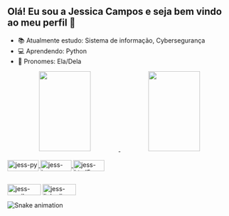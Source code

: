 ## Olá! Eu sou a Jessica Campos e seja bem vindo ao meu perfil 🙂

 - 📚 Atualmente estudo: Sistema de informação, Cybersegurança
 - 💻 Aprendendo: Python
 - 🤍 Pronomes: Ela/Dela

<div align="center">
  <a href="https://github.com/jessicacamposs">
  <img height="180em" img width="48%" src="https://github-readme-stats.vercel.app/api?username=jessicacamposs&show_icons=true&theme=radical&include_all_commits=true&count_private=true"/>
  <img height="180em" img width="48%" src="https://github-readme-stats.vercel.app/api/top-langs/?username=jessicacamposs&layout=compact&langs_count=7&theme=radical"/>
</div>
  <div style="display: inline_block"><br>
  <img align="center" alt="jess-py" height="25" width="70" src="https://img.shields.io/badge/Python-14354C?style=for-the-badge&logo=python&logoColor=white">
  <img align="center" alt="jess-java" height="25" width="70" src="https://img.shields.io/badge/Java-ED8B00?style=for-the-badge&logo=java&logoColor=white">
  <img align="center" alt="jess-html5" height="25" width="70" src="https://img.shields.io/badge/HTML5-E34F26?style=for-the-badge&logo=html5&logoColor=white">
   
##
   
<div>
 
  <a href="mailto:jessica.campos.tech@gmail.com" target="_blank"><img align="center" alt="jess-gmail" height="25" width="75" src="https://img.shields.io/badge/Gmail-D14836?style=for-the-badge&logo=gmail&logoColor=white"></a>
   <a href="https://www.linkedin.com/in/jessicacamposs/" target="_blank"> <img align="center" alt="jess-linkedin" height="25" width="75" src="https://img.shields.io/badge/LinkedIn-0077B5?style=for-the-badge&logo=linkedin&logoColor=white"></a>
 
   ![Snake animation](https://github.com/jessicacamposs/jessicacamposs/blob/output/github-contribution-grid-snake.svg)

</div>
